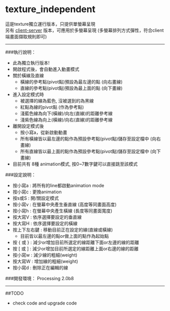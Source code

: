 texture_independent
===================

這是texture獨立運行版本，只提供單螢幕呈現  
另有 [client-server](https://github.com/shengpo/texture/tree/master/code-clientserver) 版本，可應用於多螢幕呈現 (多螢幕排列方式彈性，符合client端畫面擷取規則即可)


--------------------

###執行說明：
- 此為獨立執行版本!
- 開啟程式後，會自動進入動畫模式
- 關於橫線及直線
	- 橫線的參考點(pivot點)預設為最左邊的點 (向右畫線)
	- 直線的參考點(pivot點)預設為最上面的點 (向下畫線)
- 進入設定模式時
	- 被選擇的線為藍色, 沒被選到的為黑線
	- 紅點為線的pivot點 (作為參考點)
	- 淺藍色線為向下(橫線)/向左(直線)的距離參考線
	- 淺紫色線為向上(橫線)/向右(直線)的距離參考線
- 離開設定模式後
	- 按小寫a，從新啟動動畫
	- 所有橫線皆以最左邊的點作為預設參考點(pivot點)儲存至設定檔中 (向右畫線)
	- 所有直線皆以最上面的點作為預設參考點(pivot點)儲存至設定檔中 (向下畫線)
- 目前共有 8種 animation模式, 按0~7數字鍵可以直接跳至該模式
 
 
###設定說明：
- 按小寫a	:	將所有的line都啟動animation mode
- 按小寫c	:	更換animation 
- 按s或S	:	開/關設定模式
- 按小寫v	:	在螢幕中央產生垂直線 (高度等同畫面高度)
- 按小寫h	:	在螢幕中央產生橫線 (長度等同畫面寬度)
- 按大寫V	:	依序選擇要設定的垂直線
- 按大寫H	:	依序選擇要設定的橫線
- 按上下左右鍵	:	移動目前正在設定的線(直線或橫線)
	- 目前皆以最左邊的點or做上面的點作為起始點
- 按 { 或 }	:	減少or增加目前所選定的線距離下面or左邊的線的距離 
- 按 [ 或 ]	:	減少or增加目前所選定的線距離上面or右邊的線的距離 
- 按小寫w	:	減少線的粗細(weight)
- 按大寫W	:	增加線的粗細(weight)
- 按小寫d	:	刪除正在編輯的線


###開發環境：
Processing 2.0b8

--------------------

##TODO
- check code and upgrade code
